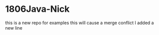 # 1806Java-Nick
this is a new repo for examples
this will cause a merge conflict
I added a new line
